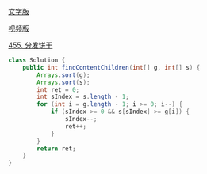 [文字版](https://programmercarl.com/0455.%E5%88%86%E5%8F%91%E9%A5%BC%E5%B9%B2.html)

[视频版](https://www.bilibili.com/video/BV1MM411b7cq)

[455. 分发饼干](https://leetcode.cn/problems/assign-cookies)

```Java
class Solution {
    public int findContentChildren(int[] g, int[] s) {
        Arrays.sort(g);
        Arrays.sort(s);
        int ret = 0;
        int sIndex = s.length - 1;
        for (int i = g.length - 1; i >= 0; i--) {
            if (sIndex >= 0 && s[sIndex] >= g[i]) {
                sIndex--;
                ret++;
            }
        }
        return ret;
    }
}
```
